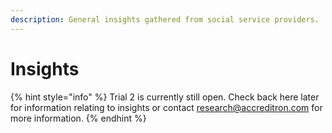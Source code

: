 ```yaml
---
description: General insights gathered from social service providers.
---
```


# Insights

{% hint style="info" %}
Trial 2 is currently still open. Check back here later for information relating to insights or contact research@accreditron.com for more information.
{% endhint %}

